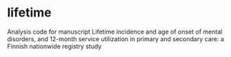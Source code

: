 # lifetime
Analysis code for manuscript Lifetime incidence and age of onset of mental disorders, and 12-month service utilization in primary and secondary care: a Finnish nationwide registry study

